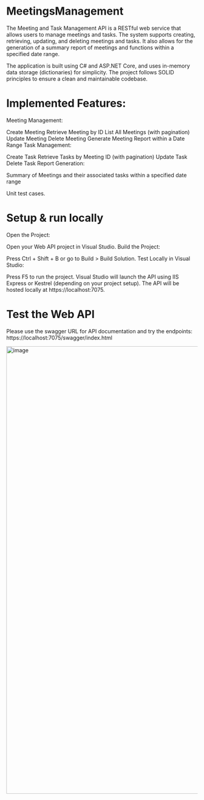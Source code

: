 # MeetingsManagement
The Meeting and Task Management API is a RESTful web service that allows users to manage meetings and tasks. The system supports creating, retrieving, updating, and deleting meetings and tasks. It also allows for the generation of a summary report of meetings and functions within a specified date range.

The application is built using C# and ASP.NET Core, and uses in-memory data storage (dictionaries) for simplicity. The project follows SOLID principles to ensure a clean and maintainable codebase.

# Implemented Features:
Meeting Management:

Create Meeting
Retrieve Meeting by ID
List All Meetings (with pagination)
Update Meeting
Delete Meeting
Generate Meeting Report within a Date Range
Task Management:

Create Task
Retrieve Tasks by Meeting ID (with pagination)
Update Task
Delete Task
Report Generation:

Summary of Meetings and their associated tasks within a specified date range

Unit test cases.


# Setup & run locally
Open the Project:

Open your Web API project in Visual Studio.
Build the Project:

Press Ctrl + Shift + B or go to Build > Build Solution.
Test Locally in Visual Studio:

Press F5 to run the project.
Visual Studio will launch the API using IIS Express or Kestrel (depending on your project setup).
The API will be hosted locally at https://localhost:7075.


# Test the Web API
Please use the swagger URL for API documentation and try the endpoints: https://localhost:7075/swagger/index.html

<img width="1175" alt="image" src="https://github.com/user-attachments/assets/b3caa4bd-ea75-4e68-a87a-607e5253d758" />

